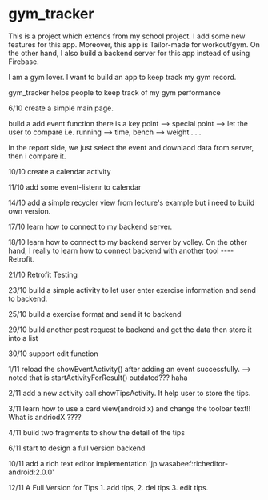 # gym_tracker

This is a project which extends from my school project. I add some new features for this app. Moreover, this app is Tailor-made for workout/gym. On the other hand, I also build a backend server for this app instead of using Firebase. 

I am a gym lover. I want to build an app to keep track my gym record. 

gym_tracker helps people to keep track of my gym performance

6/10 create a simple main page. 

build a add event function there is a key point --> special point --> let the user to compare i.e. running --> time, bench --> weight .....

In the report side, we just select the event and downlaod data from server, then i compare it.

10/10 create a calendar activity

11/10 add some event-listenr to calendar 

14/10 add a simple recycler view from lecture's example but i need to build own version. 

17/10 learn how to connect to my backend server.

18/10 learn how to connect to my backend server by volley. On the other hand, I really to learn how to connect backend with another tool ---- Retrofit. 

21/10 Retrofit Testing

23/10 build a simple activity to let user enter exercise information and send to backend.

25/10 build a exercise format and send it to backend

29/10 build another post request to backend and get the data then store it into a list

30/10 support edit function

1/11 reload the showEventActivity() after adding an event successfully. --> noted that is startActivityForResult() outdated??? haha

2/11 add a new activity call showTipsActivity. It help user to store the tips.

3/11 learn how to use a card view(android x) and change the toolbar text!! What is andriodX ????

4/11 build two fragments to show the detail of the tips

6/11 start to design a full version backend

10/11 add a rich text editor implementation 'jp.wasabeef:richeditor-android:2.0.0'

12/11 A Full Version for Tips 1. add tips, 2. del tips 3. edit tips.